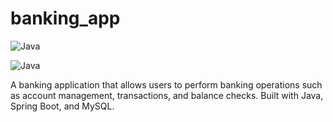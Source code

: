 # banking_app

![Java](https://img.shields.io/github/languages/top/Vamshikrishna2525/banking_app?color=yellow)

![Java](https://img.shields.io/badge/Language-Java-yellow)


A banking application that allows users to perform banking operations such as account management, transactions, and balance checks. Built with Java, Spring Boot, and MySQL.
